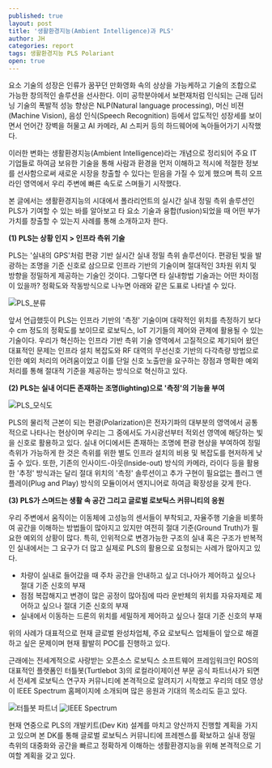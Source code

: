 ```yaml
---
published: true
layout: post
title: '생활환경지능(Ambient Intelligence)과 PLS'
author: JH
categories: report
tags: 생활환경지능 PLS Polariant
open: true
---
```


요소 기술의 성장은 인류가 꿈꾸던 만화영화 속의 상상을 가능케하고 기술의 조합으로 가능한 창의적인 솔루션을 선사한다. 이미 공학분야에서 보편재처럼 인식되는 근래 딥러닝 기술의 폭발적 성능 향상은 NLP(Natural language processing), 머신 비젼(Machine Vision), 음성 인식(Speech Recognition) 등에서 압도적인 성장세를 보이면서 언어간 장벽을 허물고 AI 카메라, AI 스피커 등의 하드웨어에 녹아들어가기 시작했다.

이러한 변화는 생활환경지능(Ambient Intelligence)라는 개념으로 정리되어 주요 IT 기업들로 하여금 보유한 기술을 통해 사람과 환경을 먼저 이해하고 적시에 적절한 정보를 선사함으로써 새로운 시장을 창출할 수 있다는 믿음을 가질 수 있게 했으며 특히 오프라인 영역에서 우리 주변에 빠른 속도로 스며들기 시작했다.

본 글에서는 생활환경지능의 시대에서 폴라리언트의 실시간 실내 정밀 측위 솔루션인 PLS가 기여할 수 있는 바를 알아보고 타 요소 기술과 융합(fusion)되었을 때 어떤 부가가치를 창출할 수 있는지 사례를 통해 소개하고자 한다.

**(1) PLS는 상황 인지 > 인프라 측위 기술**

PLS는 '실내의 GPS'처럼 편광 기반 실시간 실내 정밀 측위 솔루션이다. 편광된 빛을 발광하는 조명을 기준 신호로 삼으므로 인프라 기반의 기술이며 절대적인 3차원 위치 및 방향을 정밀하게 제공하는 기술인 것이다. 그렇다면 타 실내항법 기술과는 어떤 차이점이 있을까? 정확도와 작동방식으로 나누면 아래와 같은 도표로 나타낼 수 있다.

![PLS_분류]({{site.baseurl}}/images/pls_category.png)

앞서 언급했듯이 PLS는 인프라 기반의 '측정' 기술이며 대략적인 위치를 측정하기 보다 수 cm 정도의 정확도를 보이므로 로보틱스, IoT 기기들의 제어와 관제에 활용될 수 있는 기술이다. 우리가 혁신하는 인프라 기반 측위 기술 영역에서 고질적으로 제기되어 왔던 대표적인 문제는 인프라 설치 복잡도와 RF 대역의 무선신호 기반의 다각측량 방법으로 인한 예외 처리의 어려움이었고 이를 단일 신호 노출만을 요구하는 장점과 명확한 예외 처리를 통해 절대적 기준을 제공하는 방식으로 혁신하고 있다.


**(2) PLS는 실내 어디든 존재하는 조명(lighting)으로 '측정'의 기능을 부여**

![PLS_모식도]({{site.baseurl}}/images/pls_concept_diagram.png)

PLS의 물리적 근본이 되는 편광(Polarization)은 전자기파의 대부분의 영역에서 공통적으로 나타나는 현상이며 우리는 그 중에서도 가시광선부터 적외선 영역에 해당하는 빛을 신호로 활용하고 있다. 실내 어디에서든 존재하는 조명에 편광 현상을 부여하여 정밀 측위가 가능하게 한 것은 측위를 위한 별도 인프라 설치의 비용 및 복잡도를 현저하게 낮출 수 있다.
또한, 기존의 인사이드-아웃(Inside-out) 방식의 카메라, 라이다 등을 활용한 '추정' 방식과는 달리 절대 위치의 '측정' 솔루션이고 추가 구현이 필요없는 플러그 앤 플레이(Plug and Play) 방식의 모듈이어서 엔지니어로 하여금 확장성을 갖게 한다.


**(3) PLS가 스며드는 생활 속 공간 그리고 글로벌 로보틱스 커뮤니티의 응원**


우리 주변에서 움직이는 이동체에 고성능의 센서들이 부착되고, 자율주행 기술을 비롯하여 공간을 이해하는 방법들이 많아지고 있지만 여전히 절대 기준(Ground Truth)가 필요한 예외의 상황이 많다. 특히, 인위적으로 변경가능한 구조의 실내 혹은 구조가 반복적인 실내에서는 그 요구가 더 많고 실제로 PLS의 활용으로 요청되는 사례가 많아지고 있다.

- 차량이 실내로 들어갔을 때 주차 공간을 안내하고 싶고 더나아가 제어하고 싶으나 절대 기준 신호의 부재
- 점점 복잡해지고 변경이 많은 공정이 많아짐에 따라 운반체의 위치를 자유자제로 제어하고 싶으나 절대 기준 신호의 부재
- 실내에서 이동하는 드론의 위치를 세밀하게 제어하고 싶으나 절대 기준 신호의 부재

위의 사례가 대표적으로 현재 글로벌 완성차업체, 주요 로보틱스 업체들이 앞으로 해결하고 싶은 문제이며 현재 활발히 POC를 진행하고 있다.

근래에는 전세계적으로 사랑받는 오픈소스 로보틱스 소프트웨어 프레임워크인 ROS의 대표적인 플랫폼인 터틀봇(Turtlebot 3)의 로컬라이제이션 부문 공식 파트너사가 되면서 전세계 로보틱스 연구자 커뮤니티에 본격적으로 알려지기 시작했고 우리의 데모 영상이 IEEE Spectrum 홈페이지에 소개되며 많은 응원과 기대의 목소리도 듣고 있다.

![터틀봇 파트너]({{site.baseurl}}/images/turtlebot3_official_partner.jpg)
![IEEE Spectrum]({{site.baseurl}}/images/ieee_spectrum.jpg)


현재 연중으로 PLS의 개발키트(Dev Kit) 설계를 마치고 양산까지 진행할 계획을 가지고 있으며 본 DK를 통해 글로벌 로보틱스 커뮤니티에 프레젠스를 확보하고 실내 정밀 측위의 대중화와 공간을 빠르고 정확하게 이해하는 생활환경지능을 위해 본격적으로 기여할 계획을 갖고 있다.
